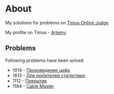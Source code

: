 # About
My solutions for problems on [Timus Online Judge](https://acm.timus.ru)

My profile on Timus - [Artemy](https://acm.timus.ru/author.aspx?id=338024) 

## Problems
Following problems have been solved

- 1014 - [Произведение цифр](https://acm.timus.ru/problem.aspx?space=1&num=1014)
- 1613 - [Для любителей статистики](https://acm.timus.ru/problem.aspx?space=1&num=1613)
- 1112 - [Покрытие](https://acm.timus.ru/problem.aspx?space=1&num=1112)
- 1184 - [Cable Master](https://acm.timus.ru/problem.aspx?space=1&num=1184)

